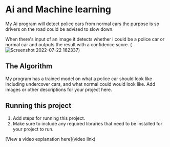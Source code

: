 # Ai and Machine learning

 My Ai program will detect police cars from normal cars the purpose is so
 drivers on the road could be advised to slow down.


When there's input of an image it detects whether i could be a police car or normal car and
outputs the result with a confidence score.
(![Screenshot 2022-07-22 162337](https://user-images.githubusercontent.com/109747931/180547242-60ec0c2b-4816-409d-99e4-5774f7e3966d.png))

## The Algorithm

My program has a trained model on what a police car should look like including undercover cars, and what normal could would look like.
Add images or other descriptions for your project here. 

## Running this project

1. Add steps for running this project.
2. Make sure to include any required libraries that need to be installed for your project to run.

[View a video explanation here](video link)
